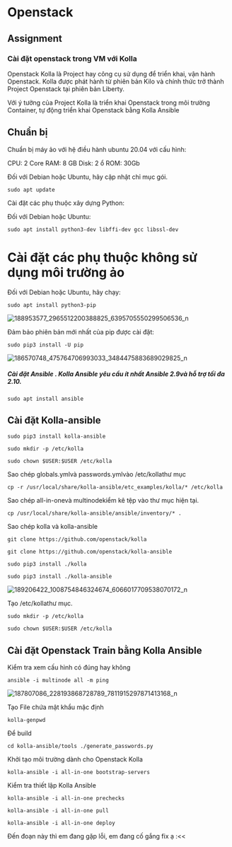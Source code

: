 # Openstack
## Assignment
### Cài đặt openstack trong VM với Kolla

Openstack Kolla là Project hay công cụ sử dụng để triển khai, vận hành Openstack. Kolla được phát hành từ phiên bản Kilo và chính thức trở thành Project Openstack tại phiên bản Liberty.

Với ý tưởng của Project Kolla là triển khai Openstack trong môi trường Container, tự động triển khai Openstack bằng Kolla Ansible

## Chuẩn bị
Chuẩn bị máy ảo với hệ điều hành ubuntu 20.04 với cấu hình:

CPU: 2 Core
RAM: 8 GB
Disk: 2 ổ
ROM: 30Gb

Đối với Debian hoặc Ubuntu, hãy cập nhật chỉ mục gói.

`sudo apt update`

Cài đặt các phụ thuộc xây dựng Python:

Đối với Debian hoặc Ubuntu:

`sudo apt install python3-dev libffi-dev gcc libssl-dev`

# Cài đặt các phụ thuộc không sử dụng môi trường ảo

 Đối với Debian hoặc Ubuntu, hãy chạy:

`sudo apt install python3-pip`

![188953577_2965512200388825_6395705550299506536_n](https://user-images.githubusercontent.com/83824403/119860334-69df8300-bf40-11eb-8f6b-a65b0cfd9ede.png)


 Đảm bảo phiên bản mới nhất của pip được cài đặt:

`sudo pip3 install -U pip`

![186570748_475764706993033_3484475883689029825_n](https://user-images.githubusercontent.com/83824403/119860173-43b9e300-bf40-11eb-96dd-418b3205aec4.png)


##### Cài đặt Ansible . Kolla Ansible yêu cầu ít nhất Ansible 2.9và hỗ trợ tối đa 2.10.

`sudo apt install ansible`

## Cài đặt Kolla-ansible 

`sudo pip3 install kolla-ansible`

`sudo mkdir -p /etc/kolla`

`sudo chown $USER:$USER /etc/kolla` 

 Sao chép globals.ymlvà passwords.ymlvào /etc/kollathư mục

`cp -r /usr/local/share/kolla-ansible/etc_examples/kolla/* /etc/kolla`

 Sao chép all-in-onevà multinodekiểm kê tệp vào thư mục hiện tại.

`cp /usr/local/share/kolla-ansible/ansible/inventory/* .`


Sao chép kolla và kolla-ansible

`git clone https://github.com/openstack/kolla`

`git clone https://github.com/openstack/kolla-ansible`

`sudo pip3 install ./kolla`

`sudo pip3 install ./kolla-ansible`

![189206422_1008754846324674_6066017709538070172_n](https://user-images.githubusercontent.com/83824403/119860053-2a189b80-bf40-11eb-8db6-c7713316c433.png)


Tạo /etc/kollathư mục.

`sudo mkdir -p /etc/kolla`

`sudo chown $USER:$USER /etc/kolla`


## Cài đặt Openstack Train bằng Kolla Ansible

Kiểm tra xem cấu hình có đúng hay không

`ansible -i multinode all -m ping`

![187807086_228193868728789_7811915297871413168_n](https://user-images.githubusercontent.com/83824403/119859943-0bb2a000-bf40-11eb-95f1-028788812bad.png)


Tạo File chứa mật khẩu mặc định

`kolla-genpwd`

Để build

`cd kolla-ansible/tools
./generate_passwords.py` 


 Khởi tạo môi trường dành cho Openstack Kolla

``
kolla-ansible -i all-in-one bootstrap-servers
``

Kiểm tra thiết lập Kolla Ansible

`
kolla-ansible -i all-in-one prechecks
`

`
kolla-ansible -i all-in-one pull
`

`
kolla-ansible -i all-in-one deploy
`

Đến đoạn này thì em đang gặp lỗi, em đang cố gắng fix ạ :<< 
